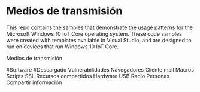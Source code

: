 # Medios de transmisión

This repo contains the samples that demonstrate the usage patterns for the Microsoft Windows 10 IoT Core operating system. These code samples were created with templates available in Visual Studio, and are designed to run on devices that run Windows 10 IoT Core.

Medios de transmisión

#Software
#Descargado
Vulnerabilidades
Navegadores
Cliente mail
Macros
Scripts
SSL
Recursos compartidos
Hardware
USB
Radio
Personas
Compartir información

